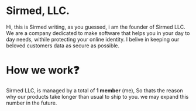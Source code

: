
<!--

**Here are some ideas to get you started:**
  🙋‍♀️ A short introduction - what is your organization all about?
  🌈 Contribution guidelines - how can the community get involved?
  👩‍💻 Useful resources - where can the community find your docs? Is there anything else the community should know?
  🍿 Fun facts - what does your team eat for breakfast?
  🧙 Remember, you can do mighty things with the power of [Markdown](https://docs.github.com/github/writing-on-github/getting-started-with-writing-and-formatting-on-github/basic-writing-and-formatting-syntax)
-->

# Sirmed, LLC.
Hi, this is Sirmed writing, as you guessed, i am the founder of Sirmed LLC. We are a company dedicated to make software that helps you in your day to day needs, 
withile protecting your online identity. I belive in keeping our beloved customers data as secure as possible.

# How we work❓
Sirmed LLC, is managed by a total of **1 member** (me), So thats the reason why our products take longer than usual to ship to you. we may expand this number 
in the future.
